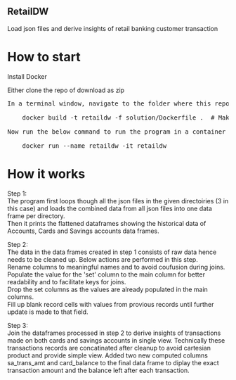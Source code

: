 ## RetailDW
Load json files and derive insights of retail banking customer transaction
# How to start
Install Docker  

Either clone the repo of download as zip 
<pre>
In a terminal window, navigate to the folder where this repo is downloaded and run the below command to build the docker image  
	
	docker build -t retaildw -f solution/Dockerfile .  # Make sure the dot is included  

Now run the below command to run the program in a container  
	
	docker run --name retaildw -it retaildw  
</pre>

# How it works  
Step 1:   
The program first loops though all the json files in the given directoiries (3 in this case) and loads the combined data from all json files into one data frame per directory.  
Then it prints the flattened dataframes showing the historical data of Accounts, Cards and Savings accounts data frames.

Step 2:   
The data in the data frames created in step 1 consists of raw data hence needs to be cleaned up. Below actions are performed in this step.  
Rename columns to meaningful names and to avoid coufusion during joins.  
Populate the value for the 'set' column to the main column for better readability and to facilitate keys for joins.  
Drop the set columns as the values are already populated in the main columns.  
Fill up blank record cells with values from provious records until further update is made to that field.  

Step 3:  
Join the dataframes processed in step 2 to derive insights of transactions made on both cards and savings accounts in single view.
Technically these transactions records are concatinated after cleanup to avoid cartesian product and provide simple view.
Added two new computed columns sa_trans_amt and card_balance  to the final data frame to diplay the exact transaction amount and the balance left after each transaction. 
